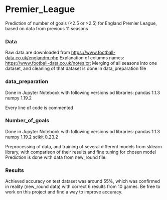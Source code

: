 # Premier_League
Prediction of number of goals (&lt;2.5 or >2.5) for England Premier League, based on data from previous 11 seasons

### Data
Raw data are downloaded from https://www.football-data.co.uk/englandm.php
Explanation of columns names: https://www.football-data.co.uk/notes.txt
Merging of all seasons into one dataset, and cleaning of that dataset is done in data_preparation file

### data_preparation
Done in Jupyter Notebook with following versions od libraries:
pandas 1.1.3
numpy 1.19.2

Every line of code is commented

### Number_of_goals
Done in Jupyter Notebook with following versions od libraries:
pandas 1.1.3
numpy 1.19.2
scikit 0.23.2

Preprocessing of data, and training of several different models from sklearn library, with comparison of their results and fine tuning for chosen model
Prediction is done with data from new_round file.

### Results
Achieved accuracy on test dataset was around 55%, which was confirmed in reality (new_round data) with correct 6 results from 10 games.
Be free to work on this project and find a way to improve accuracy.
